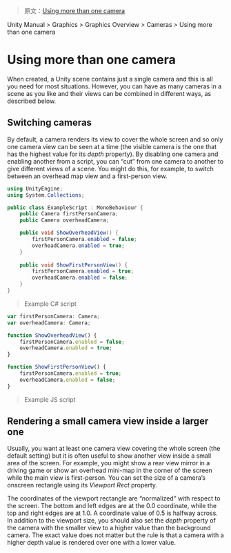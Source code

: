 > 原文：[Using more than one camera](http://docs.unity3d.com/Manual/MultipleCameras.html)

Unity Manual > Graphics > Graphics Overview > Cameras > Using more than one camera

# Using more than one camera
When created, a Unity scene contains just a single camera and this is all you need for most situations. However, you can have as many cameras in a scene as you like and their views can be combined in different ways, as described below.

## Switching cameras

By default, a camera renders its view to cover the whole screen and so only one camera view can be seen at a time (the visible camera is the one that has the highest value for its _depth_ property). By disabling one camera and enabling another from a script, you can “cut” from one camera to another to give different views of a scene. You might do this, for example, to switch between an overhead map view and a first-person view.

```cs
using UnityEngine;
using System.Collections;

public class ExampleScript : MonoBehaviour {
    public Camera firstPersonCamera;
    public Camera overheadCamera;

    public void ShowOverheadView() {
        firstPersonCamera.enabled = false;
        overheadCamera.enabled = true;
    }
    
    public void ShowFirstPersonView() {
        firstPersonCamera.enabled = true;
        overheadCamera.enabled = false;
    }
}
```
> Example C# script

```js
var firstPersonCamera: Camera;
var overheadCamera: Camera;

function ShowOverheadView() {
    firstPersonCamera.enabled = false;
    overheadCamera.enabled = true;
}

function ShowFirstPersonView() {
    firstPersonCamera.enabled = true;
    overheadCamera.enabled = false;
}
```
> Example JS script

## Rendering a small camera view inside a larger one

Usually, you want at least one camera view covering the whole screen (the default setting) but it is often useful to show another view inside a small area of the screen. For example, you might show a rear view mirror in a driving game or show an overhead mini-map in the corner of the screen while the main view is first-person. You can set the size of a camera’s onscreen rectangle using its _Viewport Rect_ property.

The coordinates of the viewport rectangle are “normalized” with respect to the screen. The bottom and left edges are at the 0.0 coordinate, while the top and right edges are at 1.0. A coordinate value of 0.5 is halfway across. In addition to the viewport size, you should also set the _depth_ property of the camera with the smaller view to a higher value than the background camera. The exact value does not matter but the rule is that a camera with a higher depth value is rendered over one with a lower value.